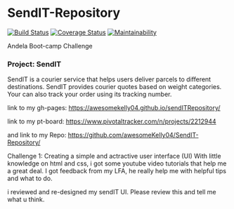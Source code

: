 # SendIT-Repository
[![Build Status](https://travis-ci.com/awesomeKelly04/SendIT-Repository.svg?branch=development)](https://travis-ci.com/awesomeKelly04/SendIT-Repository) [![Coverage Status](https://coveralls.io/repos/github/awesomeKelly04/SendIT-Repository/badge.svg?branch=ch-APIv1-restructure-%23162040202)](https://coveralls.io/github/awesomeKelly04/SendIT-Repository?branch=ch-APIv1-restructure-%23162040202) [![Maintainability](https://api.codeclimate.com/v1/badges/9c9177d74fbecca8e93a/maintainability)](https://codeclimate.com/github/awesomeKelly04/SendIT-Repository/maintainability)

Andela Boot-camp Challenge

<h3>Project: SendIT</h3>
<p>SendIT is a courier service that helps users deliver parcels to different destinations.  SendIT provides courier quotes based on weight categories. Your can also track your order using its tracking number.</p>

link to my gh-pages: https://awesomekelly04.github.io/sendITRepository/

link to my pt-board: https://www.pivotaltracker.com/n/projects/2212944

and link to my Repo: https://github.com/awesomeKelly04/SendIT-Repository/
					

Challenge 1: Creating a simple and actractive user interface (UI)
With little knowledge on html and css, i got some youtube video tutorials that help me a great deal. I got feedback from my LFA, he really help me with helpful tips and what to do. 

i reviewed and re-designed my sendIT UI. Please review this and tell me what u think.


